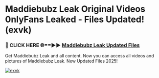 # Maddiebubz Leak Original Videos 0nlyFans Leaked - Files Updated! (exvk)

<h3>🔴 CLICK HERE 🌐==►► <a href="https://tinyurl.com/ehrbuxhb" rel="nofollow">Maddiebubz Leak Updated Files</a></h3>

Get Maddiebubz Leak and all content. Now you can access all videos and pictures of Maddiebubz Leak. New Updated Files 2025!

[![exvk](https://i.imgur.com/lVYEuWS.gif)](https://tinyurl.com/ehrbuxhb)
